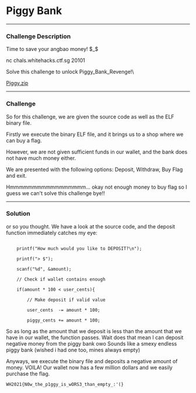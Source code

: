 # Piggy Bank
---

### **Challenge Description**

Time to save your angbao money! $_$

nc chals.whitehacks.ctf.sg 20101

Solve this challenge to unlock Piggy_Bank_Revenge!\

[Piggy.zip](https://github.com/caprinux/WhiteHacks-2021-Writeups/files/6097202/Piggy.zip)


---

### Challenge

So for this challenge, we are given the source code as well as the ELF binary file.

Firstly we execute the binary ELF file, and it brings us to a shop where we can buy a flag. 

However, we are not given sufficient funds in our wallet, and the bank does not have much money either.

We are presented with the following options: Deposit, Withdraw, Buy Flag and exit.

Hmmmmmmmmmmmmmmmmm... okay not enough money to buy flag so I guess we can't solve this challenge bye!!

---

### Solution

or so you thought. We have a look at the source code, and the deposit function immediately catches my eye:

```

	printf("How much would you like to DEPOSIT?\n");

	printf("> $");

	scanf("%d", &amount);

	// Check if wallet contains enough

	if(amount * 100 < user_cents){

		// Make deposit if valid value

		user_cents  -= amount * 100;

		piggy_cents += amount * 100;

```

So as long as the amount that we deposit is less than the amount that we have in our wallet, the function passes. 
Wait does that mean I can deposit negative money from the piggy bank owo
Sounds like a smexy endless piggy bank (wished i had one too, mines always empty)

Anyways, we execute the binary file and deposits a negative amount of money.
VOILA! Our wallet now has a few million dollars and we easily purchase the flag.

``WH2021{N0w_the_p1ggy_is_wORS3_than_empty_:'(}``
